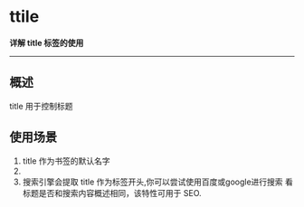 # ttile

**详解 title 标签的使用**

----


## 概述
title 用于控制标题

## 使用场景
1. title 作为书签的默认名字
2. 
3. 搜索引擎会提取 title 作为标签开头,你可以尝试使用百度或google进行搜索
看标题是否和搜索内容概述相同，该特性可用于 SEO.